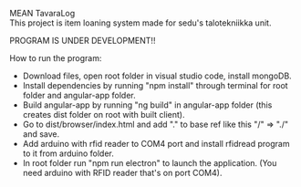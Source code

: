 MEAN TavaraLog  
This project is item loaning system made for sedu's talotekniikka unit.

PROGRAM IS UNDER DEVELOPMENT!!

How to run the program:

- Download files, open root folder in visual studio code, install mongoDB.
- Install dependencies by running "npm install" through terminal for root folder and angular-app folder.
- Build angular-app by running "ng build" in angular-app folder (this creates dist folder on root with built client).
- Go to dist/browser/index.html and add "." to base ref like this "/" => "./" and save.
- Add arduino with rfid reader to COM4 port and install rfidread program to it from arduino folder.
- In root folder run "npm run electron" to launch the application. (You need arduino with RFID reader that's on port COM4).
